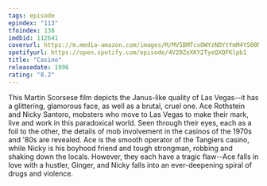 ```yaml
---
tags: episode
epindex: "113"
tfoindex: 138
imdbid: 112641
coverurl: https://m.media-amazon.com/images/M/MV5BMTcxOWYzNDYtYmM4YS00N2NkLTk0NTAtNjg1ODgwZjAxYzI3XkEyXkFqcGdeQXVyNTA4NzY1MzY@._V1_SX202_CR0,0,202,300_.jpg
spotifyurl: https://open.spotify.com/episode/4V20ZeXKY2TyeQXQFKlpb1
title: "Casino"
releasedate: 1996
rating: "8.2"
---
```


This Martin Scorsese film depicts the Janus-like quality of Las Vegas--it has a glittering, glamorous face, as well as a brutal, cruel one. Ace Rothstein and Nicky Santoro, mobsters who move to Las Vegas to make their mark, live and work in this paradoxical world. Seen through their eyes, each as a foil to the other, the details of mob involvement in the casinos of the 1970s and '80s are revealed. Ace is the smooth operator of the Tangiers casino, while Nicky is his boyhood friend and tough strongman, robbing and shaking down the locals. However, they each have a tragic flaw--Ace falls in love with a hustler, Ginger, and Nicky falls into an ever-deepening spiral of drugs and violence.